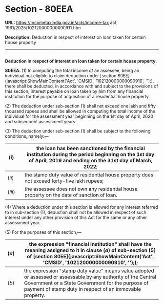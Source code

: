 # Section - 80EEA

**URL:** https://incometaxindia.gov.in/acts/income-tax act, 1961/2025/102120000000090911.htm

**Description:** Deduction in respect of interest on loan taken for certain house property

---

****  
  
**Deduction in respect of interest on loan taken for certain house property.**

**80EEA.** (1) In computing the total income of an assessee, being an individual not eligible to claim deduction under [section 80EE](javascript:ShowMainContent\('Act', 'CMSID', '102120000000090910', ''\);), there shall be deducted, in accordance with and subject to the provisions of this section, interest payable on loan taken by him from any financial institution for the purpose of acquisition of a residential house property.

(2) The deduction under sub-section (1) shall not exceed one lakh and fifty thousand rupees and shall be allowed in computing the total income of the individual for the assessment year beginning on the 1st day of April, 2020 and subsequent assessment years.

(3) The deduction under sub-section (1) shall be subject to the following conditions, namely:—

(_i_) |  |  the loan has been sanctioned by the financial institution during the period beginning on the 1st day of April, 2019 and ending on the 31st day of March, 2022;  
---|---|---  
(_ii_)|  |  the stamp duty value of residential house property does not exceed forty-five lakh rupees;  
(_iii_) |  |  the assessee does not own any residential house property on the date of sanction of loan.  
  
(4) Where a deduction under this section is allowed for any interest referred to in sub-section (1), deduction shall not be allowed in respect of such interest under any other provision of this Act for the same or any other assessment year.

(5) For the purposes of this section,—

(_a_) |  |  the expression "financial institution" shall have the meaning assigned to it in clause (_a_) of sub-section (5) of [section 80EE](javascript:ShowMainContent\('Act', 'CMSID', '102120000000090910', ''\););  
---|---|---  
(_b_) |  |  the expression "stamp duty value" means value adopted or assessed or assessable by any authority of the Central Government or a State Government for the purpose of payment of stamp duty in respect of an immovable property.